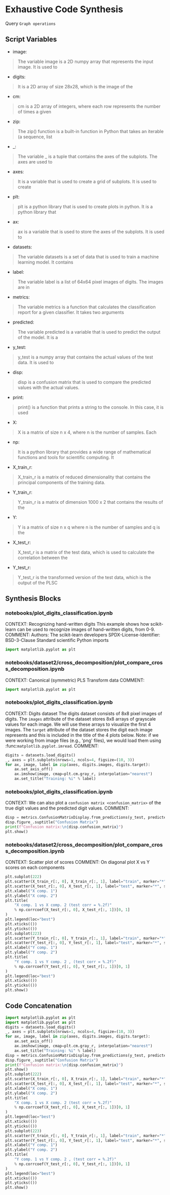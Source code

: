 # Exhaustive Code Synthesis
Query `Graph operations`
## Script Variables
- image:<br>
>The variable image is a 2D numpy array that represents the input image. It is used to
- digits:<br>
>It is a 2D array of size 28x28, which is the image of the
- cm:<br>
>cm is a 2D array of integers, where each row represents the number of times a given
- zip:<br>
>The zip() function is a built-in function in Python that takes an iterable (a sequence, list
- _:<br>
>The variable _ is a tuple that contains the axes of the subplots. The axes are used to
- axes:<br>
>It is a variable that is used to create a grid of subplots. It is used to create
- plt:<br>
>plt is a python library that is used to create plots in python. It is a python library that
- ax:<br>
>ax is a variable that is used to store the axes of the subplots. It is used to
- datasets:<br>
>The variable datasets is a set of data that is used to train a machine learning model. It contains
- label:<br>
>The variable label is a list of 64x64 pixel images of digits. The images are in
- metrics:<br>
>The variable metrics is a function that calculates the classification report for a given classifier. It takes two arguments
- predicted:<br>
>The variable predicted is a variable that is used to predict the output of the model. It is a
- y_test:<br>
>y_test is a numpy array that contains the actual values of the test data. It is used to
- disp:<br>
>disp is a confusion matrix that is used to compare the predicted values with the actual values.
- print:<br>
>print() is a function that prints a string to the console. In this case, it is used
- X:<br>
>X is a matrix of size n x 4, where n is the number of samples. Each
- np:<br>
>It is a python library that provides a wide range of mathematical functions and tools for scientific computing. It
- X_train_r:<br>
>X_train_r is a matrix of reduced dimensionality that contains the principal components of the training data.
- Y_train_r:<br>
>Y_train_r is a matrix of dimension 1000 x 2 that contains the results of the
- Y:<br>
>Y is a matrix of size n x q where n is the number of samples and q is the
- X_test_r:<br>
>X_test_r is a matrix of the test data, which is used to calculate the correlation between the
- Y_test_r:<br>
>Y_test_r is the transformed version of the test data, which is the output of the PLSC
## Synthesis Blocks
### notebooks/plot_digits_classification.ipynb
CONTEXT:   Recognizing hand-written digits  This example shows how scikit-learn can be used to recognize images of hand-written digits, from 0-9.
COMMENT: Authors: The scikit-learn developers SPDX-License-Identifier: BSD-3-Clause Standard scientific Python imports
```python
import matplotlib.pyplot as plt
```

### notebooks/dataset2/cross_decomposition/plot_compare_cross_decomposition.ipynb
CONTEXT:  Canonical (symmetric) PLS   Transform data   COMMENT:
```python
import matplotlib.pyplot as plt
```

### notebooks/plot_digits_classification.ipynb
CONTEXT:  Digits dataset  The digits dataset consists of 8x8 pixel images of digits. The ``images`` attribute of the dataset stores 8x8 arrays of
grayscale values for each image. We will use these arrays to visualize the first 4 images. The ``target`` attribute of the dataset stores the digit
each image represents and this is included in the title of the 4 plots below.  Note: if we were working from image files (e.g., 'png' files), we would
load them using :func:`matplotlib.pyplot.imread`.   COMMENT:
```python
digits = datasets.load_digits()
_, axes = plt.subplots(nrows=1, ncols=4, figsize=(10, 3))
for ax, image, label in zip(axes, digits.images, digits.target):
    ax.set_axis_off()
    ax.imshow(image, cmap=plt.cm.gray_r, interpolation="nearest")
    ax.set_title("Training: %i" % label)
```

### notebooks/plot_digits_classification.ipynb
CONTEXT: We can also plot a `confusion matrix <confusion_matrix>` of the true digit values and the predicted digit values.   COMMENT:
```python
disp = metrics.ConfusionMatrixDisplay.from_predictions(y_test, predicted)
disp.figure_.suptitle("Confusion Matrix")
print(f"Confusion matrix:\n{disp.confusion_matrix}")
plt.show()
```

### notebooks/dataset2/cross_decomposition/plot_compare_cross_decomposition.ipynb
CONTEXT:  Scatter plot of scores   COMMENT: On diagonal plot X vs Y scores on each components
```python
plt.subplot(222)
plt.scatter(X_train_r[:, 0], X_train_r[:, 1], label="train", marker="*", s=50)
plt.scatter(X_test_r[:, 0], X_test_r[:, 1], label="test", marker="*", s=50)
plt.xlabel("X comp. 1")
plt.ylabel("X comp. 2")
plt.title(
    "X comp. 1 vs X comp. 2 (test corr = %.2f)"
    % np.corrcoef(X_test_r[:, 0], X_test_r[:, 1])[0, 1]
)
plt.legend(loc="best")
plt.xticks(())
plt.yticks(())
plt.subplot(223)
plt.scatter(Y_train_r[:, 0], Y_train_r[:, 1], label="train", marker="*", s=50)
plt.scatter(Y_test_r[:, 0], Y_test_r[:, 1], label="test", marker="*", s=50)
plt.xlabel("Y comp. 1")
plt.ylabel("Y comp. 2")
plt.title(
    "Y comp. 1 vs Y comp. 2 , (test corr = %.2f)"
    % np.corrcoef(Y_test_r[:, 0], Y_test_r[:, 1])[0, 1]
)
plt.legend(loc="best")
plt.xticks(())
plt.yticks(())
plt.show()
```

## Code Concatenation
```python
import matplotlib.pyplot as plt
import matplotlib.pyplot as plt
digits = datasets.load_digits()
_, axes = plt.subplots(nrows=1, ncols=4, figsize=(10, 3))
for ax, image, label in zip(axes, digits.images, digits.target):
    ax.set_axis_off()
    ax.imshow(image, cmap=plt.cm.gray_r, interpolation="nearest")
    ax.set_title("Training: %i" % label)
disp = metrics.ConfusionMatrixDisplay.from_predictions(y_test, predicted)
disp.figure_.suptitle("Confusion Matrix")
print(f"Confusion matrix:\n{disp.confusion_matrix}")
plt.show()
plt.subplot(222)
plt.scatter(X_train_r[:, 0], X_train_r[:, 1], label="train", marker="*", s=50)
plt.scatter(X_test_r[:, 0], X_test_r[:, 1], label="test", marker="*", s=50)
plt.xlabel("X comp. 1")
plt.ylabel("X comp. 2")
plt.title(
    "X comp. 1 vs X comp. 2 (test corr = %.2f)"
    % np.corrcoef(X_test_r[:, 0], X_test_r[:, 1])[0, 1]
)
plt.legend(loc="best")
plt.xticks(())
plt.yticks(())
plt.subplot(223)
plt.scatter(Y_train_r[:, 0], Y_train_r[:, 1], label="train", marker="*", s=50)
plt.scatter(Y_test_r[:, 0], Y_test_r[:, 1], label="test", marker="*", s=50)
plt.xlabel("Y comp. 1")
plt.ylabel("Y comp. 2")
plt.title(
    "Y comp. 1 vs Y comp. 2 , (test corr = %.2f)"
    % np.corrcoef(Y_test_r[:, 0], Y_test_r[:, 1])[0, 1]
)
plt.legend(loc="best")
plt.xticks(())
plt.yticks(())
plt.show()
```
